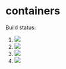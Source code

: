 # containers

Build status:


1. [![](https://github.com/nickwilson3/containers_nick/workflows/tests-fibonacci/badge.svg)](https://github.com/nickwilson3/containers_nick/actions?query=workflow%3Atests-fibonacci)
1. [![](https://github.com/nickwilson3/containers_nick/workflows/tests-range/badge.svg)](https://github.com/nickwilson3/containers_nick/actions?query=workflow%3Atests-range)
1. [![](https://github.com/nickwilson3/containers_nick/workflows/tests-unicode/badge.svg)](https://github.com/nickwilson3/containers_nick/actions?query=workflow%3Atests-unicode)
1. [![](https://github.com/nickwilson3/containers_nick/workflows/tests-Heap/badge.svg)](https://github.com/nickwilson3/containers_nick/actions?query=workflow%3Atests-Heap)


